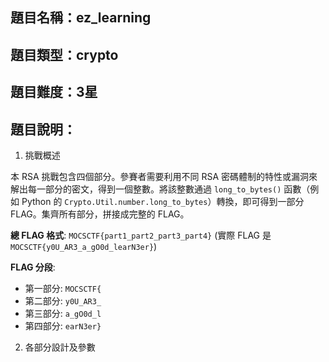 ## 題目名稱：ez_learning

## 題目類型：crypto

## 題目難度：3星

## 題目說明：

1. 挑戰概述

本 RSA 挑戰包含四個部分。參賽者需要利用不同 RSA 密碼體制的特性或漏洞來解出每一部分的密文，得到一個整數。將該整數通過 `long_to_bytes()` 函數（例如 Python 的 `Crypto.Util.number.long_to_bytes`）轉換，即可得到一部分 FLAG。集齊所有部分，拼接成完整的 FLAG。

**總 FLAG 格式**: `MOCSCTF{part1_part2_part3_part4}` (實際 FLAG 是 `MOCSCTF{y0U_AR3_a_gO0d_learN3er}`)

**FLAG 分段**:

- 第一部分: `MOCSCTF{`
- 第二部分: `y0U_AR3_`
- 第三部分: `a_gO0d_l`
- 第四部分: `earN3er}`

2. 各部分設計及參數